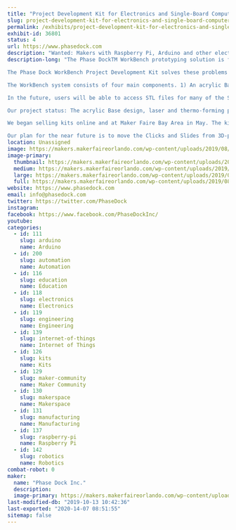 ```yaml
---
title: "Project Development Kit for Electronics and Single-Board Computer Projects"
slug: project-development-kit-for-electronics-and-single-board-computer-projects
permalink: /exhibits/project-development-kit-for-electronics-and-single-board-computer-projects/
exhibit-id: 36801
status: 4
url: https://www.phasedock.com
description: "Wanted: Makers with Raspberry Pi, Arduino and other electronics projects. The WorkBench Project Development Kit protects your electronics, and makes it easy to manage and transport your project. Plus - you'll be proud to show it off!"
description-long: "The Phase DockTM WorkBench prototyping solution is for Makers who are working with electronics and single-board computers such as Raspberry Pis and Arduinos. Many times electronics are screwed down to pieces of plywood, or not secured to anything. Screws in plywood make it hard to adjust the placement of components; failing to secure the project leaves it vulnerable to wires pulling out, or pieces getting lost. We have Maker friends who have moderate to large projects underway -- who simply cannot move their projects for fear of breaking a connection.

The Phase Dock WorkBench Project Development Kit solves these problems by creating a modular component-mounting system that lets Makers quickly assemble a wide variety of electronic components in exactly the right position to improve the wiring and button-pushing action. The WorkBench also protects the finished project with a sturdy cover, making it easy to slide the project into a backpack, toss it onto the front seat of a car, or into a box for shipping. And as a bonus, it makes every project look great/fabulous/snazzy/professional/cool/space-shippy, so everyone from a 7-year-old prodigy to a professional engineer can share their work with pride.

The WorkBench system consists of four main components. 1) An acrylic Base with a matrix of holes at precise intervals. 2) Four-legged plastic platforms we call \"Clicks.\" The Clicks securely click into the Base, and can easily be released, moved and repositioned to adjust the placement of the project components on the Base. 3) Plastic adapters that slide onto the Clicks. Single-board computers, sensors, breadboards, and other electronic components can be mounted onto these adapters, which we call \"Slides\". 4) A clear acrylic Cover that snaps onto the Base to protect the entire project and make it easy to transport. 

In the future, users will be able to access STL files for many of the Slides, and be able to design and 3D-print a customized Slide that will then attach to one of the standard Clicks. 

Our project status: The acrylic Base design, laser and thermo-forming production are complete and proven. 3D-printed versions of the Clicks and Slides are complete; these are being used by a number of Makers, Professional Engineers, and STEM Educators with their own electronic projects. 

We began selling kits online and at Maker Faire Bay Area in May. The kit include one Base, one Cover, five Clicks and three Slides, as well as a packet with screws, nuts, and other small parts that make the kit instantly usable. Just add your electronics! 

Our plan for the near future is to move the Clicks and Slides from 3D-printed to injection-molded versions. This will make stronger and better performing versions available at a lower cost to users."
location: Unassigned
image: https://makers.makerfaireorlando.com/wp-content/uploads/2019/08/IMG_1282-1024x768.jpg
image-primary:
  thumbnail: https://makers.makerfaireorlando.com/wp-content/uploads/2019/08/IMG_1282-150x150.jpg
  medium: https://makers.makerfaireorlando.com/wp-content/uploads/2019/08/IMG_1282-300x225.jpg
  large: https://makers.makerfaireorlando.com/wp-content/uploads/2019/08/IMG_1282-1024x768.jpg
  full: https://makers.makerfaireorlando.com/wp-content/uploads/2019/08/IMG_1282.jpg
website: https://www.phasedock.com
email: info@phasedock.com
twitter: https://twitter.com/PhaseDock
instagram: 
facebook: https://www.facebook.com/PhaseDockInc/
youtube: 
categories:
  - id: 111
    slug: arduino
    name: Arduino
  - id: 200
    slug: automation
    name: Automation
  - id: 116
    slug: education
    name: Education
  - id: 118
    slug: electronics
    name: Electronics
  - id: 119
    slug: engineering
    name: Engineering
  - id: 139
    slug: internet-of-things
    name: Internet of Things
  - id: 126
    slug: kits
    name: Kits
  - id: 129
    slug: maker-community
    name: Maker Community
  - id: 130
    slug: makerspace
    name: Makerspace
  - id: 131
    slug: manufacturing
    name: Manufacturing
  - id: 137
    slug: raspberry-pi
    name: Raspberry Pi
  - id: 142
    slug: robotics
    name: Robotics
combat-robot: 0
maker:
  name: "Phase Dock Inc."
  description:
  image-primary: https://makers.makerfaireorlando.com/wp-content/uploads/2019/08/Logo_Phase-Dock__Special-Use-Square_CMYK.jpg
last-modified-db: "2019-10-13 10:42:36"
last-exported: "2020-14-07 08:51:55"
sitemap: false
---
```

